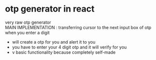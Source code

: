 # otp generator in react

very raw otp generator  
MAIN IMPLEMENTATION : transferring cursor to the next input box of otp when you enter a digit  
- will create a otp for you and alert it to you
- you have to enter your 4 digit otp and it will verify for you
- v basic functionality because completely self-made
